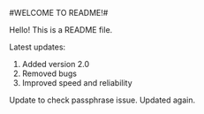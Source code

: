 #WELCOME TO README!#

Hello! This is a README file.

Latest updates:
1. Added version 2.0
2. Removed bugs
3. Improved speed and reliability

Update to check passphrase issue. Updated again.

